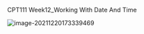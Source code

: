 CPT111 Week12_Working With Date  And Time





![image-20211220173339469](C:\Users\白木-泽\AppData\Roaming\Typora\typora-user-images\image-20211220173339469.png)

 
